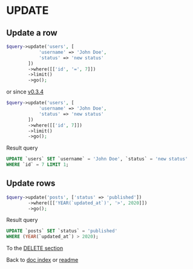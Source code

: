 # UPDATE
## Update a row
```php
$query->update('users', [
            'username' => 'John Doe',
            'status' => 'new status'
        ])
        ->where([['id', '=', 7]])
        ->limit()
        ->go();
```
or since [v0.3.4](https://github.com/co0lc0der/simple-query-builder-php/releases/tag/v0.3.4)
```php
$query->update('users', [
            'username' => 'John Doe',
            'status' => 'new status'
        ])
        ->where([['id', 7]])
        ->limit()
        ->go();
```
Result query
```sql
UPDATE `users` SET `username` = 'John Doe', `status` = 'new status'
WHERE `id` = 7 LIMIT 1;
```
## Update rows
```php
$query->update('posts', ['status' => 'published'])
        ->where([['YEAR(`updated_at`)', '>', 2020]])
        ->go();
```
Result query
```sql
UPDATE `posts` SET `status` = 'published'
WHERE (YEAR(`updated_at`) > 2020);
```

To the [DELETE section](Delete.md)

Back to [doc index](index.md) or [readme](../README.md)
